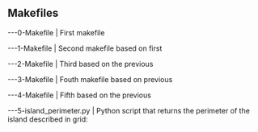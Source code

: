 ## Makefiles

---0-Makefile             |          First makefile

---1-Makefile             |          Second makefile based on first

---2-Makefile             |          Third based on the previous

---3-Makefile             |          Fouth makefile based on previous

---4-Makefile             |          Fifth based on the previous

---5-island_perimeter.py  |          Python script that returns the perimeter of the island described in grid:
